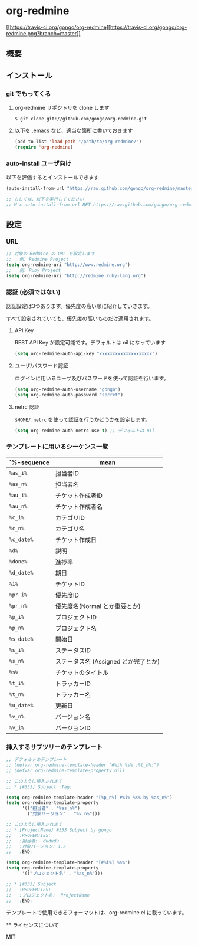 org-redmine
==============================

[[https://travis-ci.org/gongo/org-redmine][https://travis-ci.org/gongo/org-redmine.png?branch=master]]

概要
--------------------

インストール
--------------------

### git でもってくる

1. org-redmine リポジトリを clone します

    ```
    $ git clone git://github.com/gongo/org-redmine.git
    ```

2. 以下を .emacs など、適当な箇所に書いておきます

    ```lisp
    (add-to-list 'load-path "/path/to/org-redmine/")
    (require 'org-redmine)
    ```

### auto-install ユーザ向け

以下を評価するとインストールできます

```lisp
(auto-install-from-url "https://raw.github.com/gongo/org-redmine/master/org-redmine.el")

;; もしくは、以下を実行してください
;; M-x auto-install-from-url RET https://raw.github.com/gongo/org-redmine/master/org-redmine.el
```

設定
--------------------

### URL

```lisp
;; 対象の Redmine の URL を設定します
;;   例. Redmine Project
(setq org-redmine-uri "http://www.redmine.org")
;;   例. Ruby Project
(setq org-redmine-uri "http://redmine.ruby-lang.org")
```

### 認証 (必須ではない)

認証設定は3つあります。優先度の高い順に紹介していきます。

すべて設定されていても、優先度の高いものだけ適用されます。

1. API Key

    REST API Key が設定可能です。デフォルトは nil になっています

    ```lisp
    (setq org-redmine-auth-api-key "xxxxxxxxxxxxxxxxxxxx")
    ```

2. ユーザ/パスワード認証

    ログインに用いるユーザ及びパスワードを使って認証を行います。

    ```lisp
    (setq org-redmine-auth-username "gongo")
    (setq org-redmine-auth-password "secret")
    ```

3. netrc 認証

    `$HOME/.netrc` を使って認証を行うかどうかを設定します。

    ```lisp
    (setq org-redmine-auth-netrc-use t) ;; デフォルトは nil
    ```

### テンプレートに用いるシーケンス一覧

| `%-sequence | mean                                 |
|-------------|--------------------------------------|
| `%as_i%`    | 担当者ID                             |
| `%as_n%`    | 担当者名                             |
| `%au_i%`    | チケット作成者ID                     |
| `%au_n%`    | チケット作成者名                     |
| `%c_i%`     | カテゴリID                           |
| `%c_n%`     | カテゴリ名                           |
| `%c_date%`  | チケット作成日                       |
| `%d%`       | 説明                                 |
| `%done%`    | 進捗率                               |
| `%d_date%`  | 期日                                 |
| `%i%`       | チケットID                           |
| `%pr_i%`    | 優先度ID                             |
| `%pr_n%`    | 優先度名(Normal とか重要とか)        |
| `%p_i%`     | プロジェクトID                       |
| `%p_n%`     | プロジェクト名                       |
| `%s_date%`  | 開始日                               |
| `%s_i%`     | ステータスID                         |
| `%s_n%`     | ステータス名 (Assigned とか完了とか) |
| `%s%`       | チケットのタイトル                   |
| `%t_i%`     | トラッカーID                         |
| `%t_n%`     | トラッカー名                         |
| `%u_date%`  | 更新日                               |
| `%v_n%`     | バージョン名                         |
| `%v_i%`     | バージョンID                         |

### 挿入するサブツリーのテンプレート

```lisp
;; デフォルトのテンプレート
;; (defvar org-redmine-template-header "#%i% %s% :%t_n%:")
;; (defvar org-redmine-template-property nil)

;; このように挿入されます
;; * [#333] Subject :Tag:

(setq org-redmine-template-header "[%p_n%] #%i% %s% by %as_n%")
(setq org-redmine-template-property
      '(("担当者" . "%as_n%")
        ("対象バージョン" . "%v_n%")))

;; このように挿入されます
;; * [ProjectName] #333 Subject by gongo
;;   :PROPERTIES:
;;   :担当者:  dududu
;;   :対象バージョン: 1.2
;;   :END:

(setq org-redmine-template-header "[#%i%] %s%")
(setq org-redmine-template-property
      '(("プロジェクト名" . "%as_n%")))

;; * [#333] Subject
;;   :PROPERTIES:
;;   :プロジェクト名:  ProjectName
;;   :END:
```

テンプレートで使用できるフォーマットは、org-redmine.el に載っています。

** ライセンスについて

MIT
